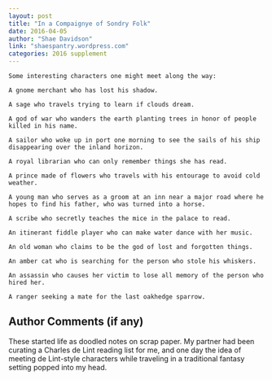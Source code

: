 ```yaml
---
layout: post
title: "In a Compaignye of Sondry Folk"
date: 2016-04-05
author: "Shae Davidson"
link: "shaespantry.wordpress.com"
categories: 2016 supplement
---
```

```
Some interesting characters one might meet along the way:

A gnome merchant who has lost his shadow.

A sage who travels trying to learn if clouds dream.

A god of war who wanders the earth planting trees in honor of people killed in his name.

A sailor who woke up in port one morning to see the sails of his ship disappearing over the inland horizon.

A royal librarian who can only remember things she has read.

A prince made of flowers who travels with his entourage to avoid cold weather.

A young man who serves as a groom at an inn near a major road where he hopes to find his father, who was turned into a horse.

A scribe who secretly teaches the mice in the palace to read.

An itinerant fiddle player who can make water dance with her music.

An old woman who claims to be the god of lost and forgotten things.

An amber cat who is searching for the person who stole his whiskers.

An assassin who causes her victim to lose all memory of the person who hired her.

A ranger seeking a mate for the last oakhedge sparrow.

```
## Author Comments (if any)

These started life as doodled notes on scrap paper.  My partner had been curating a Charles de Lint reading list for me, and one day the idea of meeting de Lint-style characters while traveling in a traditional fantasy setting popped into my head.
